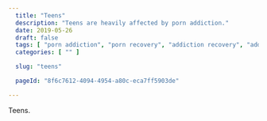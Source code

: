 ```yaml
---
  title: "Teens"
  description: "Teens are heavily affected by porn addiction."
  date: 2019-05-26
  draft: false
  tags: [ "porn addiction", "porn recovery", "addiction recovery", "addiction", "awareness", "nofap", "neverfap", "neverfap deluxe" ]
  categories: [ "" ]

  slug: "teens"

  pageId: "8f6c7612-4094-4954-a80c-eca7ff5903de"

---
```


Teens.
